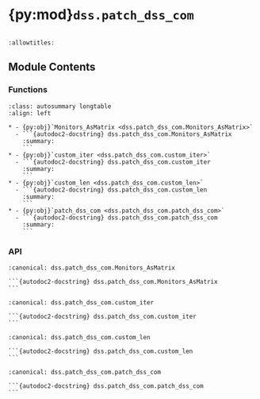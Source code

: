 # {py:mod}`dss.patch_dss_com`

```{py:module} dss.patch_dss_com
```

```{autodoc2-docstring} dss.patch_dss_com
:allowtitles:
```

## Module Contents

### Functions

````{list-table}
:class: autosummary longtable
:align: left

* - {py:obj}`Monitors_AsMatrix <dss.patch_dss_com.Monitors_AsMatrix>`
  - ```{autodoc2-docstring} dss.patch_dss_com.Monitors_AsMatrix
    :summary:
    ```
* - {py:obj}`custom_iter <dss.patch_dss_com.custom_iter>`
  - ```{autodoc2-docstring} dss.patch_dss_com.custom_iter
    :summary:
    ```
* - {py:obj}`custom_len <dss.patch_dss_com.custom_len>`
  - ```{autodoc2-docstring} dss.patch_dss_com.custom_len
    :summary:
    ```
* - {py:obj}`patch_dss_com <dss.patch_dss_com.patch_dss_com>`
  - ```{autodoc2-docstring} dss.patch_dss_com.patch_dss_com
    :summary:
    ```
````

### API

````{py:function} Monitors_AsMatrix(self)
:canonical: dss.patch_dss_com.Monitors_AsMatrix

```{autodoc2-docstring} dss.patch_dss_com.Monitors_AsMatrix
```
````

````{py:function} custom_iter(self)
:canonical: dss.patch_dss_com.custom_iter

```{autodoc2-docstring} dss.patch_dss_com.custom_iter
```
````

````{py:function} custom_len(self)
:canonical: dss.patch_dss_com.custom_len

```{autodoc2-docstring} dss.patch_dss_com.custom_len
```
````

````{py:function} patch_dss_com(obj)
:canonical: dss.patch_dss_com.patch_dss_com

```{autodoc2-docstring} dss.patch_dss_com.patch_dss_com
```
````
